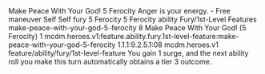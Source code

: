 <ability>
  <name>Make Peace With Your God!</name>
  <cost>5 Ferocity</cost>
  <flavor>Anger is your energy.</flavor>
  <keywords>
    <keyword>-</keyword>
  </keywords>
  <type>Free maneuver</type>
  <distance>Self</distance>
  <target>Self</target>
  <metadata>
    <class>fury</class>
    <cost>5 Ferocity</cost>
    <cost_amount>5</cost_amount>
    <cost_resource>Ferocity</cost_resource>
    <feature_type>ability</feature_type>
    <file_dpath>Fury/1st-Level Features</file_dpath>
    <item_id>make-peace-with-your-god-5-ferocity</item_id>
    <item_index>8</item_index>
    <item_name>Make Peace With Your God! (5 Ferocity)</item_name>
    <level>1</level>
    <scc>mcdm.heroes.v1:feature.ability.fury.1st-level-feature:make-peace-with-your-god-5-ferocity</scc>
    <scdc>1.1.1:9.2.5.1:08</scdc>
    <source>mcdm.heroes.v1</source>
    <type>feature/ability/fury/1st-level-feature</type>
  </metadata>
  <effects>
    <effect type="mundane">You gain 1 surge, and the next ability roll you make this turn automatically obtains a tier 3 outcome.</effect>
  </effects>
</ability>
